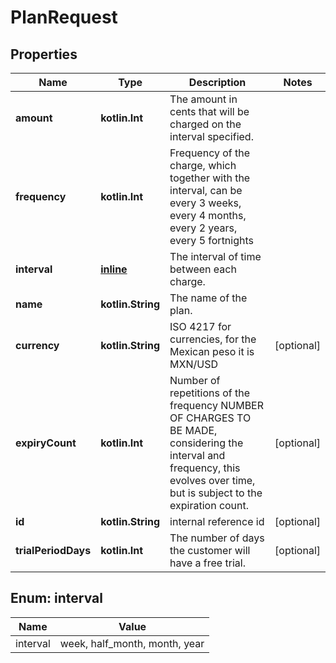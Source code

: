 
# PlanRequest

## Properties
Name | Type | Description | Notes
------------ | ------------- | ------------- | -------------
**amount** | **kotlin.Int** | The amount in cents that will be charged on the interval specified. | 
**frequency** | **kotlin.Int** | Frequency of the charge, which together with the interval, can be every 3 weeks, every 4 months, every 2 years, every 5 fortnights | 
**interval** | [**inline**](#Interval) | The interval of time between each charge. | 
**name** | **kotlin.String** | The name of the plan. | 
**currency** | **kotlin.String** | ISO 4217 for currencies, for the Mexican peso it is MXN/USD |  [optional]
**expiryCount** | **kotlin.Int** | Number of repetitions of the frequency NUMBER OF CHARGES TO BE MADE, considering the interval and frequency, this evolves over time, but is subject to the expiration count. |  [optional]
**id** | **kotlin.String** | internal reference id |  [optional]
**trialPeriodDays** | **kotlin.Int** | The number of days the customer will have a free trial. |  [optional]


<a id="Interval"></a>
## Enum: interval
Name | Value
---- | -----
interval | week, half_month, month, year



